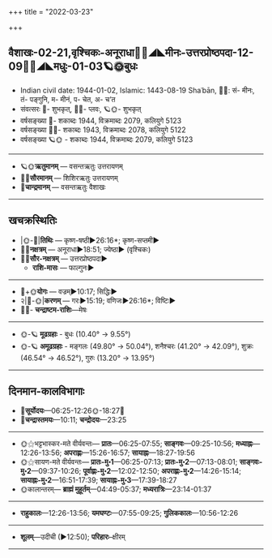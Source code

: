 +++
title = "2022-03-23"

+++
## वैशाखः-02-21,वृश्चिकः-अनूराधा🌛🌌◢◣मीनः-उत्तरप्रोष्ठपदा-12-09🌌🌞◢◣मधुः-01-03🪐🌞बुधः
- Indian civil date: 1944-01-02, Islamic: 1443-08-19 Shaʿbān, 🌌🌞: सं- मीनः, तं- पङ्गुनि, म- मीनं, प- चेत, अ- च’त
- संवत्सरः 🌛- शुभकृत्, 🌌🌞- प्लवः, 🪐🌞- शुभकृत्
- वर्षसङ्ख्या 🌛- शकाब्दः 1944, विक्रमाब्दः 2079, कलियुगे 5123
- वर्षसङ्ख्या 🌌🌞- शकाब्दः 1943, विक्रमाब्दः 2078, कलियुगे 5122
- वर्षसङ्ख्या 🪐🌞 - शकाब्दः 1944, विक्रमाब्दः 2079, कलियुगे 5123
___________________
- 🪐🌞**ऋतुमानम्** — वसन्तऋतुः उत्तरायणम्
- 🌌🌞**सौरमानम्** — शिशिरऋतुः उत्तरायणम्
- 🌛**चान्द्रमानम्** — वसन्तऋतुः वैशाखः
___________________


## खचक्रस्थितिः
- |🌞-🌛|**तिथिः** — कृष्ण-षष्ठी►26:16*; कृष्ण-सप्तमी►  
- 🌌🌛**नक्षत्रम्** — अनूराधा►18:51; ज्येष्ठा► (वृश्चिकः)  
- 🌌🌞**सौर-नक्षत्रम्** — उत्तरप्रोष्ठपदा►  
  - **राशि-मासः** — फाल्गुनः► 
___________________
- 🌛+🌞**योगः** — वज्रम्►10:17; सिद्धिः►  
- २|🌛-🌞|**करणम्** — गरः►15:19; वणिजः►26:16*; विष्टिः►  
- 🌌🌛- **चन्द्राष्टम-राशिः**—मेषः  
___________________
- 🌞-🪐 **मूढग्रहाः** - बुधः (10.40° → 9.55°)
- 🌞-🪐 **अमूढग्रहाः** - मङ्गलः (49.80° → 50.04°), शनैश्चरः (41.20° → 42.09°), शुक्रः (46.54° → 46.52°), गुरुः (13.20° → 13.95°)
___________________


## दिनमान-कालविभागाः
- 🌅**सूर्योदयः**—06:25-12:26🌞️-18:27🌇  
- 🌛**चन्द्रास्तमयः**—10:11; **चन्द्रोदयः**—23:25  
___________________
- 🌞⚝भट्टभास्कर-मते वीर्यवन्तः— **प्रातः**—06:25-07:55; **साङ्गवः**—09:25-10:56; **मध्याह्नः**—12:26-13:56; **अपराह्णः**—15:26-16:57; **सायाह्नः**—18:27-19:56  
- 🌞⚝सायण-मते वीर्यवन्तः— **प्रातः-मु॰1**—06:25-07:13; **प्रातः-मु॰2**—07:13-08:01; **साङ्गवः-मु॰2**—09:37-10:26; **पूर्वाह्णः-मु॰2**—12:02-12:50; **अपराह्णः-मु॰2**—14:26-15:14; **सायाह्नः-मु॰2**—16:51-17:39; **सायाह्नः-मु॰3**—17:39-18:27  
- 🌞कालान्तरम्— **ब्राह्मं मुहूर्तम्**—04:49-05:37; **मध्यरात्रिः**—23:14-01:37  
___________________
- **राहुकालः**—12:26-13:56; **यमघण्टः**—07:55-09:25; **गुलिककालः**—10:56-12:26  
___________________
- **शूलम्**—उदीची (►12:50); **परिहारः**–क्षीरम्  
___________________
